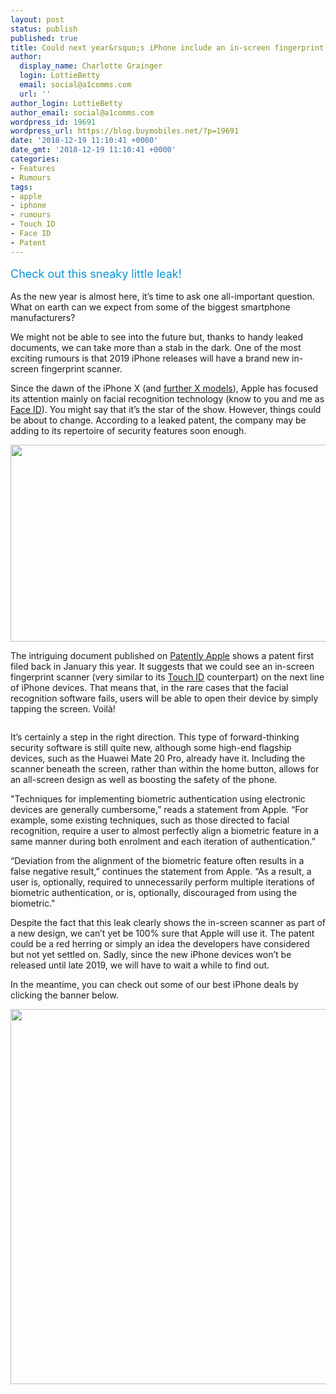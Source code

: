 ```yaml
---
layout: post
status: publish
published: true
title: Could next year&rsquo;s iPhone include an in-screen fingerprint scanner?
author:
  display_name: Charlotte Grainger
  login: LottieBetty
  email: social@a1comms.com
  url: ''
author_login: LottieBetty
author_email: social@a1comms.com
wordpress_id: 19691
wordpress_url: https://blog.buymobiles.net/?p=19691
date: '2018-12-19 11:10:41 +0000'
date_gmt: '2018-12-19 11:10:41 +0000'
categories:
- Features
- Rumours
tags:
- apple
- iphone
- rumours
- Touch ID
- Face ID
- Patent
---
```

<p><span class="postStandFirst" style="color: #0896d5; line-height: 26px; font-size: 18px;">Check out this sneaky little leak!</span></p>
<p>As the new year is almost here, it&rsquo;s time to ask one all-important question. What on earth can we expect from some of the biggest smartphone manufacturers?</p>
<p>We might not be able to see into the future but, thanks to handy leaked documents, we can take more than a stab in the dark. One of the most exciting rumours is that 2019 iPhone releases will have a brand new in-screen fingerprint scanner.</p>
<p>Since the dawn of the iPhone X (and <a href="https://blog.buymobiles.net/features/iphone-xs-iphone-xs-max-or-iphone-xr-which-should-you-buy" target="_blank" rel="noopener noreferrer">further X models</a>), Apple has focused its attention mainly on facial recognition technology (know to you and me as <a href="https://blog.buymobiles.net/how-to/how-to-set-up-and-use-face-id-on-iphone-x-and-later-generations" target="_blank" rel="noopener noreferrer">Face ID</a>). You might say that it&rsquo;s the star of the show. However, things could be about to change. According to a leaked patent, the company may be adding to its repertoire of security features soon enough.</p>
<p><img class="aligncenter wp-image-15191" src="https://lh3.googleusercontent.com/R3Uz7BAYlg6W_qNJLhGvL6d2Wg7zUL8qHT0zfJxHOOfZe57dYh5oAFlw1068hPtMJTCxdTUhRokyB1aMfPEikoX4fw=s0" alt="" width="600" height="315" /></p>
<p>The intriguing document published on <a href="https://www.patentlyapple.com/patently-apple/2018/12/a-monstrous-apple-patent-on-all-things-face-id-surfaced-in-europe-this-week-with-both-face-touch-id-.html" target="_blank" rel="noopener noreferrer">Patently Apple</a> shows a patent first filed back in January this year. It suggests that we could see an in-screen fingerprint scanner (very similar to its <a href="https://blog.buymobiles.net/features/how-to-set-up-touch-id-on-your-iphone" target="_blank" rel="noopener noreferrer">Touch ID</a> counterpart) on the next line of iPhone devices. That means that, in the rare cases that the facial recognition software fails, users will be able to open their device by simply tapping the screen. Voil&agrave;!</p>
<p><img class="aligncenter size-full wp-image-19694" src="https://lh3.googleusercontent.com/qTtcK4Id_mVwTao6re3h3rMsJPVTzWdfrmlRAo14UY6ZFqRv0Owi6jTFlvGFn0fNeFwnzgW9XVark9A33X_7HcQ=s0" alt="" /></p>
<p>It&rsquo;s certainly a step in the right direction. This type of forward-thinking security software is still quite new, although some high-end flagship devices, such as the Huawei Mate 20 Pro, already have it. Including the scanner beneath the screen, rather than within the home button, allows for an all-screen design as well as boosting the safety of the phone.</p>
<p>"Techniques for implementing biometric authentication using electronic devices are generally cumbersome,&rdquo; reads a statement from Apple. &ldquo;For example, some existing techniques, such as those directed to facial recognition, require a user to almost perfectly align a biometric feature in a same manner during both enrolment and each iteration of authentication.&rdquo;</p>
<p>&ldquo;Deviation from the alignment of the biometric feature often results in a false negative result,&rdquo; continues the statement from Apple. &ldquo;As a result, a user is, optionally, required to unnecessarily perform multiple iterations of biometric authentication, or is, optionally, discouraged from using the biometric."</p>
<p>Despite the fact that this leak clearly shows the in-screen scanner as part of a new design, we can&rsquo;t yet be 100% sure that Apple will use it. The patent could be a red herring or simply an idea the developers have considered but not yet settled on. Sadly, since the new iPhone devices won&rsquo;t be released until late 2019, we will have to wait a while to find out.</p>
<p>In the meantime, you can check out some of our best iPhone deals by clicking the banner below.</p>
<p><a href="https://www.buymobiles.net/offers" target="_blank" rel="noopener noreferrer"><img class="aligncenter wp-image-19218 size-full" src="https://lh3.googleusercontent.com/t0s1wPGjsnbVDIAH3bLoP1bBdYS0RL1eNt8grCsrvZcuLx_6JcUmSqiddPngY4z1io9Tjy5uf1GjU4qLnyeZSWM=s0" alt="" width="600" height="600" /></a></p>
